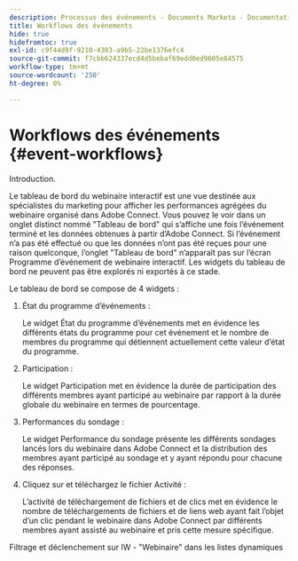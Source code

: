 ```yaml
---
description: Processus des événements - Documents Marketo - Documentation du produit
title: Workflows des événements
hide: true
hidefromtoc: true
exl-id: c9f44d9f-9210-4303-a9b5-22be1376efc4
source-git-commit: f7cbb624337ecd4d5bebaf69edd0ed9605e84575
workflow-type: tm+mt
source-wordcount: '250'
ht-degree: 0%

---
```


# Workflows des événements {#event-workflows}

Introduction.

Le tableau de bord du webinaire interactif est une vue destinée aux spécialistes du marketing pour afficher les performances agrégées du webinaire organisé dans Adobe Connect. Vous pouvez le voir dans un onglet distinct nommé &quot;Tableau de bord&quot; qui s’affiche une fois l’événement terminé et les données obtenues à partir d’Adobe Connect. Si l’événement n’a pas été effectué ou que les données n’ont pas été reçues pour une raison quelconque, l’onglet &quot;Tableau de bord&quot; n’apparaît pas sur l’écran Programme d’événement de webinaire interactif. Les widgets du tableau de bord ne peuvent pas être explorés ni exportés à ce stade.

Le tableau de bord se compose de 4 widgets :

1. État du programme d’événements :

   Le widget État du programme d’événements met en évidence les différents états du programme pour cet événement et le nombre de membres du programme qui détiennent actuellement cette valeur d’état du programme.

1. Participation :

   Le widget Participation met en évidence la durée de participation des différents membres ayant participé au webinaire par rapport à la durée globale du webinaire en termes de pourcentage.

1. Performances du sondage :

   Le widget Performance du sondage présente les différents sondages lancés lors du webinaire dans Adobe Connect et la distribution des membres ayant participé au sondage et y ayant répondu pour chacune des réponses.

1. Cliquez sur et téléchargez le fichier Activité :

   L’activité de téléchargement de fichiers et de clics met en évidence le nombre de téléchargements de fichiers et de liens web ayant fait l’objet d’un clic pendant le webinaire dans Adobe Connect par différents membres ayant assisté au webinaire et pris cette mesure spécifique.

Filtrage et déclenchement sur IW - &quot;Webinaire&quot; dans les listes dynamiques

